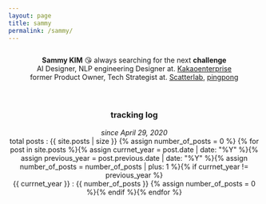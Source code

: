 ```yaml
---
layout: page
title: sammy
permalink: /sammy/
---
```


<!--<figure style="width: 150px" class="align-left">
  <img src="{{ '/images/profile_page_sammy.png' | absolute_url }}" alt="">
  <figcaption>dd</figcaption>
</figure>-->

<figure style="width: 150px" class="align-center">
  <a href="#"><img src="{{ '/images/profile_page_sammy.png' | absolute_url }}" alt=""></a>
</figure> 
<center>
  <b>Sammy KIM</b> 😘 always searching for the next <b>challenge</b><br>
  AI Designer, NLP engineering Designer at. <a href="https://www.kakaoenterprise.com" target="_blank">Kakaoenterprise</a><br>
  former Product Owner, Tech Strategist at. <a href="https://scatterlab.co.kr" target="_blank">Scatterlab</a>, <a href="https://pingpong.us" target="_blank">pingpong</a>
</center> 
<br>
<br>
<center>
  <h3>tracking log</h3>
  <i>since April 29, 2020</i><br>
  total posts : {{ site.posts | size }}
{% assign number_of_posts = 0 %} {% for post in site.posts %}{% assign currnet_year = post.date | date: "%Y" %}{% assign previous_year = post.previous.date | date: "%Y" %}{% assign number_of_posts = number_of_posts | plus: 1 %}{% if currnet_year != previous_year %}<br>
  {{ currnet_year }} : {{ number_of_posts }} {% assign number_of_posts = 0 %}{% endif %}{% endfor %}
 </center>
